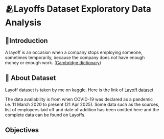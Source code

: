 # 🫂Layoffs Dataset Exploratory Data Analysis

## 📍Introduction
A layoff is an occasion when a company stops employing someone, sometimes temporarily, because the company does not have enough money or enough work. ([Cambridge dictionary](https://dictionary.cambridge.org/dictionary/english/layoff))

## 📂 About Dataset
Layoff dataset is taken by me on kaggle. Here is the link of [Layoff dataset](https://www.kaggle.com/datasets/swaptr/layoffs-2022/data)

The data availability is from when COVID-19 was declared as a pandemic i.e. 11 March 2020 to present (21 Apr 2025).
Some data such as the sources, list of employees laid off and date of addition has been omitted here and the complete data can be found on Layoffs.

## Objectives
